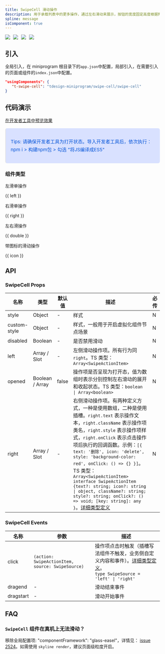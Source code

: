 ```yaml
---
title: SwipeCell 滑动操作
description: 用于承载列表中的更多操作，通过左右滑动来展示，按钮的宽度固定高度根据列表高度而变化。
spline: message
isComponent: true
---
```


<span class="coverages-badge" style="margin-right: 10px"><img src="https://img.shields.io/badge/coverages%3A%20lines-95%25-blue" /></span><span class="coverages-badge" style="margin-right: 10px"><img src="https://img.shields.io/badge/coverages%3A%20functions-83%25-blue" /></span><span class="coverages-badge" style="margin-right: 10px"><img src="https://img.shields.io/badge/coverages%3A%20statements-92%25-blue" /></span><span class="coverages-badge" style="margin-right: 10px"><img src="https://img.shields.io/badge/coverages%3A%20branches-100%25-blue" /></span>

## 引入

全局引入，在 miniprogram 根目录下的`app.json`中配置，局部引入，在需要引入的页面或组件的`index.json`中配置。

```json
"usingComponents": {
   "t-swipe-cell": "tdesign-miniprogram/swipe-cell/swipe-cell"
}
```

## 代码演示

<a href="https://developers.weixin.qq.com/s/eK8Acim67mSD" title="在开发者工具中预览效果" target="_blank" rel="noopener noreferrer"> 在开发者工具中预览效果 </a>

<blockquote style="background-color: #d9e1ff; font-size: 15px; line-height: 26px;margin: 16px 0 0;padding: 16px; border-radius: 6px; color: #0052d9" >
<p>Tips: 请确保开发者工具为打开状态。导入开发者工具后，依次执行：npm i > 构建npm包 > 勾选 "将JS编译成ES5"</p>
</blockquote>

### 组件类型

左滑单操作

{{ left }}

右滑单操作

{{ right }}

左右滑操作

{{ double }}

带图标的滑动操作

{{ icon }}

## API

### SwipeCell Props

名称 | 类型 | 默认值 | 描述 | 必传
-- | -- | -- | -- | --
style | Object | - | 样式 | N
custom-style | Object | - | 样式，一般用于开启虚拟化组件节点场景 | N
disabled | Boolean | - | 是否禁用滑动 | N
left | Array / Slot | - | 左侧滑动操作项。所有行为同 `right`。TS 类型：`Array<SwipeActionItem>` | N
opened | Boolean / Array | false | 操作项是否呈现为打开态，值为数组时表示分别控制左右滑动的展开和收起状态。TS 类型：`boolean \| Array<boolean>` | N
right | Array / Slot | - | 右侧滑动操作项。有两种定义方式，一种是使用数组，二种是使用插槽。`right.text` 表示操作文本，`right.className` 表示操作项类名，`right.style` 表示操作项样式，`right.onClick` 表示点击操作项后执行的回调函数。示例：`[{ text: '删除', icon: 'delete', style: 'background-color: red', onClick: () => {} }]`。TS 类型：`Array<SwipeActionItem>` `interface SwipeActionItem {text?: string; icon?: string \| object, className?: string; style?: string; onClick?: () => void; [key: string]: any }`。[详细类型定义](https://github.com/Tencent/tdesign-miniprogram/tree/develop/src/swipe-cell/type.ts) | N

### SwipeCell Events

名称 | 参数 | 描述
-- | -- | --
click | `(action: SwipeActionItem, source: SwipeSource)` | 操作项点击时触发（插槽写法组件不触发，业务侧自定义内容和事件）。[详细类型定义](https://github.com/Tencent/tdesign-miniprogram/tree/develop/src/swipe-cell/type.ts)。<br/>`type SwipeSource = 'left' \| 'right'`<br/>
dragend | \- | 滑动结束事件
dragstart | \- | 滑动开始事件

## FAQ
### `SwipeCell` 组件在真机上无法滑动？
移除全局配置项: "componentFramework": "glass-easel"，详情见： [issue 2524](https://github.com/Tencent/tdesign-miniprogram/issues/2524)。如需使用 `skyline render`，建议页面级粒度开启。